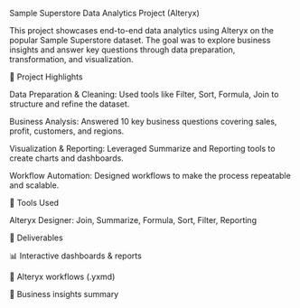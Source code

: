 Sample Superstore Data Analytics Project (Alteryx)

This project showcases end-to-end data analytics using Alteryx on the popular Sample Superstore dataset. The goal was to explore business insights and answer key questions through data preparation, transformation, and visualization.

🔹 Project Highlights

Data Preparation & Cleaning: Used tools like Filter, Sort, Formula, Join to structure and refine the dataset.

Business Analysis: Answered 10 key business questions covering sales, profit, customers, and regions.

Visualization & Reporting: Leveraged Summarize and Reporting tools to create charts and dashboards.

Workflow Automation: Designed workflows to make the process repeatable and scalable.

🔹 Tools Used

Alteryx Designer: Join, Summarize, Formula, Sort, Filter, Reporting

🔹 Deliverables

📊 Interactive dashboards & reports

📂 Alteryx workflows (.yxmd)

📝 Business insights summary
